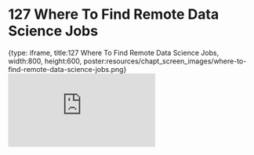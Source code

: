 # 127 Where To Find Remote Data Science Jobs
 
{type: iframe, title:127 Where To Find Remote Data Science Jobs, width:800, height:600, poster:resources/chapt_screen_images/where-to-find-remote-data-science-jobs.png}
![](https://datatrail-jhu.github.io/DataTrail/no_toc/where-to-find-remote-data-science-jobs.html)
 

 
